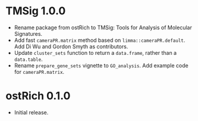 # TMSig 1.0.0

- Rename package from ostRich to TMSig: Tools for Analysis of Molecular Signatures.
- Add fast `cameraPR.matrix` method based on `limma::cameraPR.default`. Add Di Wu and Gordon Smyth as contributors.
- Update `cluster_sets` function to return a `data.frame`, rather than a `data.table`.
- Rename `prepare_gene_sets` vignette to `GO_analysis`. Add example code for `cameraPR.matrix`.


# ostRich 0.1.0

- Initial release.
